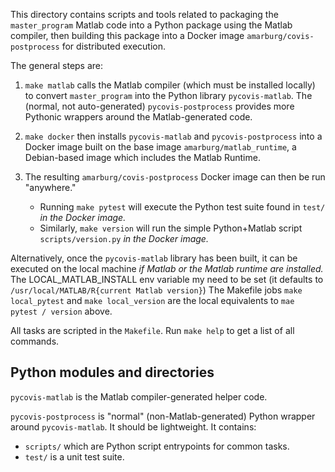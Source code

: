 This directory contains scripts and tools related to packaging the `master_program` Matlab code into a Python package using the Matlab compiler, then building this package into a Docker image `amarburg/covis-postprocess` for distributed execution.

The general steps are:

1. `make matlab` calls the Matlab compiler (which must be installed locally) to convert `master_program` into the Python library `pycovis-matlab`.   The (normal, not auto-generated) `pycovis-postprocess` provides more Pythonic wrappers around the Matlab-generated code.

1. `make docker` then installs `pycovis-matlab` and  `pycovis-postprocess` into a Docker image built on the base image `amarburg/matlab_runtime`, a Debian-based image which includes the Matlab Runtime.

1.  The resulting `amarburg/covis-postprocess` Docker image can then be run "anywhere."    

    * Running `make pytest` will execute the Python test suite found in `test/` _in the Docker image._   
    * Similarly, `make version` will run the simple Python+Matlab script `scripts/version.py` _in the Docker image._

Alternatively, once the `pycovis-matlab` library has been built, it can be executed on the local machine _if Matlab or the Matlab runtime are installed._   The LOCAL_MATLAB_INSTALL env variable my need to be set (it defaults to `/usr/local/MATLAB/R{current Matlab version}`)    The Makefile jobs `make local_pytest` and `make local_version` are the local equivalents to `mae pytest / version` above.


All tasks are scripted in the `Makefile`.   Run `make help` to get a list of all commands.

## Python modules and directories

`pycovis-matlab` is the Matlab compiler-generated helper code.

`pycovis-postprocess` is "normal" (non-Matlab-generated) Python wrapper around `pycovis-matlab`.  It should be lightweight.  It contains:

   * `scripts/` which are Python script entrypoints for common tasks.
   * `test/` is a unit test suite.
